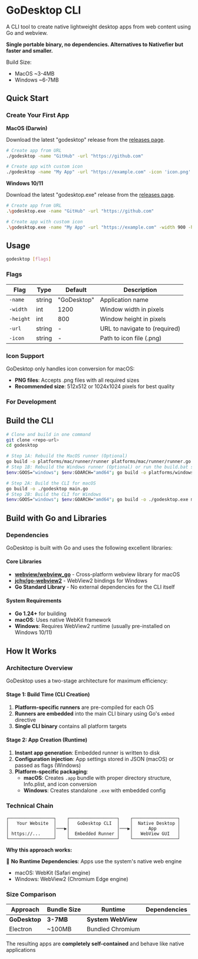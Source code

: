 # GoDesktop CLI

A CLI tool to create native lightweight desktop apps from web content using Go and webview.

**Single portable binary, no dependencies. Alternatives to Nativefier but faster and smaller.**

Build Size:
- MacOS ~3-4MB
- Windows ~6-7MB

## Quick Start

### Create Your First App

**MacOS (Darwin)**

Download the latest "godesktop" release from the [releases page](https://github.com/louisho51/godesktop/releases).

```bash
# Create app from URL
./godesktop -name "GitHub" -url "https://github.com"

# Create app with custom icon
./godesktop -name "My App" -url "https://example.com" -icon 'icon.png' -width 900 -height 700
```

**Windows 10/11**

Download the latest "godesktop.exe" release from the [releases page](https://github.com/louisho51/godesktop/releases).

```bash
# Create app from URL
.\godesktop.exe -name "GitHub" -url "https://github.com"

# Create app with custom icon
.\godesktop.exe -name "My App" -url "https://example.com" -width 900 -height 700
```

## Usage

```bash
godesktop [flags]
```

### Flags

| Flag | Type | Default | Description |
|------|------|---------|-------------|
| `-name` | string | "GoDesktop" | Application name |
| `-width` | int | 1200 | Window width in pixels |
| `-height` | int | 800 | Window height in pixels |
| `-url` | string | - | URL to navigate to (required) |
| `-icon` | string | - | Path to icon file (.png) |

### Icon Support

GoDesktop only handles icon conversion for macOS:

- **PNG files**: Accepts .png files with all required sizes
- **Recommended size**: 512x512 or 1024x1024 pixels for best quality


### For Development

## Build the CLI

```bash
# Clone and build in one command
git clone <repo-url>
cd godesktop

# Step 1A: Rebuild the MacOS runner (Optional)
go build -o platforms/mac/runner/runner platforms/mac/runner/runner.go
# Step 1B: Rebuild the Windows runner (Optional) or run the build.bat script
$env:GOOS="windows"; $env:GOARCH="amd64"; go build -o platforms/windows/runner/runner.exe platforms/windows/runner/runner.go

# Step 2A: Build the CLI for macOS
go build -o ./godesktop main.go
# Step 2B: Build the CLI for Windows
$env:GOOS="windows"; $env:GOARCH="amd64"; go build -o ./godesktop.exe main.go
```

## Build with Go and Libraries

### Dependencies

GoDesktop is built with Go and uses the following excellent libraries:

#### Core Libraries
- **[webview/webview_go](https://github.com/webview/webview_go)** - Cross-platform webview library for macOS
- **[jchv/go-webview2](https://github.com/jchv/go-webview2)** - WebView2 bindings for Windows
- **Go Standard Library** - No external dependencies for the CLI itself

#### System Requirements
- **Go 1.24+** for building
- **macOS**: Uses native WebKit framework
- **Windows**: Requires WebView2 runtime (usually pre-installed on Windows 10/11)

## How It Works


### Architecture Overview

GoDesktop uses a two-stage architecture for maximum efficiency:

#### Stage 1: Build Time (CLI Creation)
1. **Platform-specific runners** are pre-compiled for each OS
2. **Runners are embedded** into the main CLI binary using Go's `embed` directive
3. **Single CLI binary** contains all platform targets

#### Stage 2: App Creation (Runtime)
1. **Instant app generation**: Embedded runner is written to disk
2. **Configuration injection**: App settings stored in JSON (macOS) or passed as flags (Windows)
3. **Platform-specific packaging**:
   - **macOS**: Creates `.app` bundle with proper directory structure, Info.plist, and icon conversion
   - **Windows**: Creates standalone `.exe` with embedded config


### Technical Chain

```
┌─────────────────┐    ┌──────────────────┐    ┌─────────────────┐
│   Your Website  │    │   GoDesktop CLI  │    │  Native Desktop │
│                 │───▶│                  │───▶│      App        │
│ https://...     │    │  Embedded Runner │    │   WebView GUI   │
└─────────────────┘    └──────────────────┘    └─────────────────┘
```

**Why this approach works:**

🎯 **No Runtime Dependencies**: Apps use the system's native web engine
- macOS: WebKit (Safari engine)
- Windows: WebView2 (Chromium Edge engine)


### Size Comparison

| Approach | Bundle Size | Runtime | Dependencies |
|----------|-------------|---------|--------------|
| **GoDesktop** | **3-7MB** | **System WebView** |
| Electron | ~100MB | Bundled Chromium |

The resulting apps are **completely self-contained** and behave like native applications